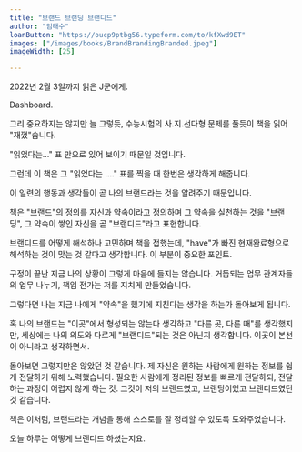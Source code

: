 ```yaml
---
title: "브랜드 브랜딩 브랜디드"
author: "임태수"
loanButton: "https://oucp9ptbg56.typeform.com/to/kfXwd9ET"
images: ["/images/books/BrandBrandingBranded.jpeg"]
imageWidth: [25]

---
```


2022년 2월 3일까지 읽은 J군에게.

Dashboard.

그리 중요하지는 않지만 늘 그렇듯, 수능시험의 사.지.선다형 문제를 풀듯이 책을 읽어 "재꼈"습니다.

"읽었다는..." 표 만으로 있어 보이기 때문일 것입니다.

그런데 이 책은 그 "읽었다는 ...." 표를 찍을 때 한번은 생각하게 해줍니다.

이 일련의 행동과 생각들이 곧 나의 브랜드라는 것을 알려주기 때문입니다.

책은 "브랜드"의 정의를 자신과 약속이라고 정의하며 그 약속을 실천하는 것을 "브랜딩", 그 약속이 쌓인 자신을 곧 "브랜디드"라고 표현합니다.

브랜디드를 어떻게 해석하나 고민하며 책을 접했는데, "have"가 빠진 현재완료형으로 해석하는 것이 맞는 것 같다고 생각합니다. 이 부분이 중요한 포인트.

구정이 끝난 지금 나의 상황이 그렇게 마음에 들지는 않습니다. 거듭되는 업무 관계자들의 업무 나누기, 책임 전가는 저를 지치게 만들었습니다.

그렇다면 나는 지금 나에게 "약속"을 했기에 지친다는 생각을 하는가 돌아보게 됩니다.

혹 나의 브랜드는 "이곳"에서 형성되는 않는다 생각하고 "다른 곳, 다른 때"를 생각했지만, 세상에는 나의 의도와 다르게 "브랜디드"되는 것은 아닌지 생각합니다. 이곳이 본선이 아니라고 생각하면서.

돌아보면 그렇지만은 않았던 것 같습니다. 제 자신은 원하는 사람에게 원하는 정보를 쉽게 전달하기 위해 노력했습니다. 필요한 사람에게 정리된 정보를 빠르게 전달하되, 전달하는 과정이 어렵지 않게 하는 것. 그것이 저의 브랜드였고, 브랜딩이었고 브랜디드였던 것 같습니다.

책은 이처럼, 브랜드라는 개념을 통해 스스로를 잘 정리할 수 있도록 도와주었습니다.

오늘 하루는 어떻게 브랜디드 하셨는지요.